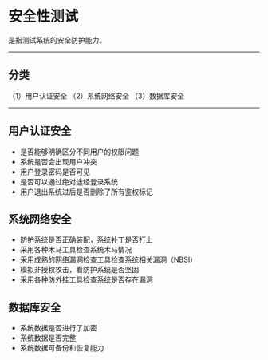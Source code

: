 # 安全性测试
是指测试系统的安全防护能力。

----

## 分类
（1）用户认证安全   （2）系统网络安全     （3）数据库安全

----

## 用户认证安全
+ 是否能够明确区分不同用户的权限问题
+ 系统是否会出现用户冲突
+ 用户登录密码是否可见
+ 是否可以通过绝对途经登录系统
+ 用户退出系统过后是否删除了所有鉴权标记
## 系统网络安全
+ 防护系统是否正确装配，系统补丁是否打上
+ 采用各种木马工具检查系统木马情况
+ 采用成熟的网络漏洞检查工具检查系统相关漏洞（NBSI）
+ 模拟非授权攻击，看防护系统是否坚固
+ 采用各种防外挂工具检查系统是否存在漏洞
## 数据库安全
+ 系统数据是否进行了加密
+ 系统数据是否完整
+ 系统数据可备份和恢复能力


